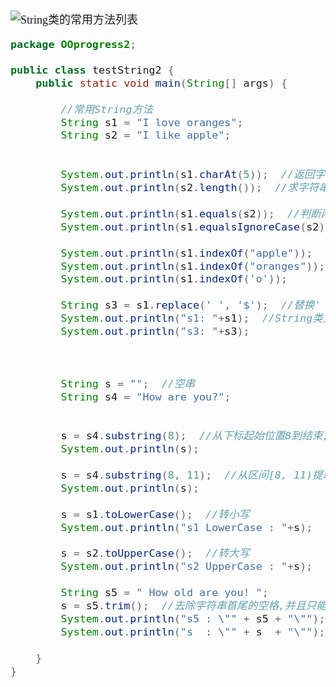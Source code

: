 <font size = 4 face = "黑体">

![String类的常用方法列表](https://img-blog.csdnimg.cn/20200131212243322.png?x-oss-process=image/watermark,type_ZmFuZ3poZW5naGVpdGk,shadow_10,text_aHR0cHM6Ly9ibG9nLmNzZG4ubmV0L3FxXzQzODA4NzAw,size_16,color_FFFFFF,t_70)

```java
package OOprogress2;

public class testString2 {
	public static void main(String[] args) {
		
		//常用String方法
		String s1 = "I love oranges";
		String s2 = "I like apple";
		
		
		System.out.println(s1.charAt(5));  //返回字符串对象中指定下标的元素
		System.out.println(s2.length());  //求字符串对象长度
		
		System.out.println(s1.equals(s2));  //判断两个String对象内容是否相同
		System.out.println(s1.equalsIgnoreCase(s2));  //忽略大小写判断两个String对象内容是否相同
		
		System.out.println(s1.indexOf("apple"));  //求子串在字符串中第一次出现的索引(下标)indexOf和C语言中strstr函数功能相似
		System.out.println(s1.indexOf("oranges"));
		System.out.println(s1.indexOf('o'));
		
		String s3 = s1.replace(' ', '$');  //替换' '为'$',并且没有等号左值不会出错
		System.out.println("s1: "+s1);  //String类又称作不可变字符序列,s1是不发生改变的
		System.out.println("s3: "+s3);
		
		
		
		String s = "";  //空串
		String s4 = "How are you?";
		
		
		s = s4.substring(8);  //从下标起始位置8到结束,提取子串
		System.out.println(s);
		
		s = s4.substring(8, 11);  //从区间[8, 11)提取子串
		System.out.println(s);
		
		s = s1.toLowerCase();  //转小写
		System.out.println("s1 LowerCase : "+s);
		
		s = s2.toUpperCase();  //转大写
		System.out.println("s2 UpperCase : "+s);
		
		String s5 = " How old are you! ";
		s = s5.trim();  //去除字符串首尾的空格,并且只能去除首位的空格
		System.out.println("s5 : \"" + s5 + "\"");
		System.out.println("s  : \"" + s  + "\"");
		
	}
}


```

</font>